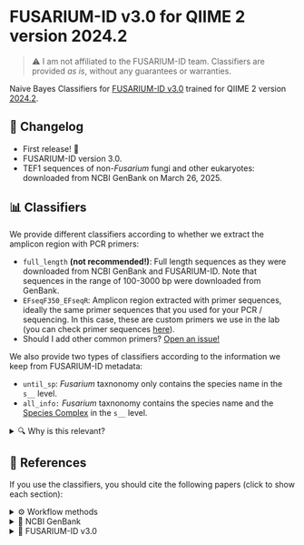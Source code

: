 # FUSARIUM-ID v3.0 for QIIME 2 version 2024.2

> ⚠️ I am not affiliated to the FUSARIUM-ID team. Classifiers are provided _as is_, without any guarantees or warranties.

Naive Bayes Classifiers for [FUSARIUM-ID v3.0](https://github.com/fusariumid/fusariumid/releases/tag/v.3.0) trained for QIIME 2 version [2024.2](https://docs.qiime2.org/2024.2/install/).



## 📝 Changelog 

- First release! 🎉
- FUSARIUM-ID version 3.0.
- TEF1 sequences of non-*Fusarium* fungi and other eukaryotes: downloaded from NCBI GenBank on March 26, 2025.

## 📊 Classifiers

We provide different classifiers according to whether we extract the amplicon region with PCR primers:

- `full_length` **(not recommended!)**: Full length sequences as they were downloaded from NCBI GenBank and FUSARIUM-ID. Note that sequences in the range of 100-3000 bp were downloaded from GenBank.
- `EFseqF350_EFseqR`: Amplicon region extracted with primer sequences, ideally the same primer sequences that you used for your PCR / sequencing. In this case, these are custom primers we use in the lab (you can check primer sequences [here](https://github.com/SergioAlias/fusariumid-train/blob/main/resources/TEF1_primers.tsv?plain=1)).
- Should I add other common primers? [Open an issue!](https://github.com/SergioAlias/fusariumid-train/issues/new?title=Add%20pre-computed%20classifiers%20with%20primer%20set:%20)



We also provide two types of classifiers according to the information we keep from FUSARIUM-ID metadata:

- `until_sp`: *Fusarium* taxnonomy only contains the species name in the `s__` level.
- `all_info:` *Fusarium* taxnonomy contains the species name and the [Species Complex](https://doi.org/10.1016/j.funbio.2024.07.004) in the `s__` level.

<details>
<summary>🔍 Why is this relevant?</summary>
<br>

> FUSARIUM-ID contains some undescribed *Fusarium* entries. These are annotated at the species level with the Species Complex to which the sequence belongs inmediately followed by the string "undesc" (e.g. FFSCundesc). However, when available, informal *ad hoc* nomenclature (Species Complex designation followed by a number) is included for those undescribed species (e.g. FSAMSC1).
>
> If you plan to collapse your ASV table at the species level, you may want to consider all the undescribed *Fusarium* from a given Species Complex as the same "species" (using `until_sp` classifiers) or you may want to keep the *ad hoc* separation made by FUSARIUM-ID curators (i.e., use `all_info` classifiers). If you work at the ASV level, also note that sequences may vary slightly between these classifiers because there is a de-replication step that may remove undescribed sequences from the same Species Complex that are 100% identical.

</details>

## 🤝 References

If you use the classifiers, you should cite the following papers (click to show each section):

<details>
<summary>⚙️ Workflow methods</summary>
<br>

> Bokulich, N. A., Kaehler, B. D., Rideout, J. R., Dillon, M., Bolyen, E., Knight, R., Huttley, G. A., & Caporaso, J. G. (2018). Optimizing taxonomic classification of marker-gene amplicon sequences with QIIME 2’s q2-feature-classifier plugin. Microbiome, 6(1), 90. https://doi.org/10.1186/s40168-018-0470-z
>
> Bolyen, E., Rideout, J. R., Dillon, M. R., Bokulich, N. A., Abnet, C. C., Al-Ghalith, G. A., Alexander, H., Alm, E. J., Arumugam, M., Asnicar, F., Bai, Y., Bisanz, J. E., Bittinger, K., Brejnrod, A., Brislawn, C. J., Brown, C. T., Callahan, B. J., Caraballo-Rodríguez, A. M., Chase, J., … Caporaso, J. G. (2019). Reproducible, interactive, scalable and extensible microbiome data science using QIIME 2. Nature Biotechnology, 37(8), 852–857. https://doi.org/10.1038/s41587-019-0209-9
>
> Pedregosa, F., Varoquaux, G., Gramfort, A., Michel, V., Thirion, B., Grisel, O., Blondel, M., Prettenhofer, P., Weiss, R., Dubourg, V., Vanderplas, J., Passos, A., Cournapeau, D., Brucher, M., Perrot, M., & Duchesnay, É. (2011). Scikit-learn: Machine learning in Python. Journal of Machine Learning Research, 12(Oct), 2825–2830.
>
> Robeson, M. S., O'Rourke, D. R., Kaehler, B. D., Ziemski, M., Dillon, M. R., Foster, J. T., & Bokulich, N. A. (2021). RESCRIPt: Reproducible sequence taxonomy reference database management. PLoS Computational Biology. https://doi.org/10.1371/journal.pcbi.1009581
>
> Rognes, T., Flouri, T., Nichols, B., Quince, C., & Mahé, F. (2016). VSEARCH: a versatile open source tool for metagenomics. PeerJ, 4, e2584. https://doi.org/10.7717/peerj.2584
> 
> Wes McKinney. (2010). Data Structures for Statistical Computing in Python . In S. van der Walt & Jarrod Millman (Eds.), Proceedings of the 9th Python in Science Conference (pp. 51–56).

</details>

<details>
<summary>🧬 NCBI GenBank</summary>
<br>

> Benson, D. A., Cavanaugh, M., Clark, K., Karsch-Mizrachi, I., Lipman, D. J., Ostell, J., & Sayers, E. W. (2012). GenBank. Nucleic Acids Research, 41(D1), D36–D42.
>
> Coordinators, N. R. (2018). Database resources of the national center for biotechnology information. Nucleic Acids Research, 46(D1), D8–D13. https://doi.org/10.1093/nar/gkx1095

</details>

<details>
<summary>🍄 FUSARIUM-ID v3.0</summary>
<br>

> Torres-Cruz, T. J., Whitaker, B. K., Proctor, R. H., Broders, K., Laraba, I., Kim, H. S., ... & Geiser, D. M. (2022). FUSARIUM-ID v. 3.0: An updated, downloadable resource for *Fusarium* species identification. Plant disease, 106(6), 1610-1616.

</details>


